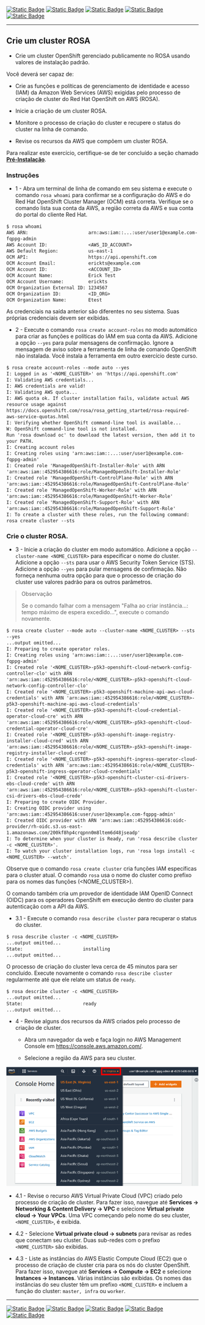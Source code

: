 [![Static Badge](https://img.shields.io/badge/1-HOME-red?style=for-the-badge)](./README.md)
[![Static Badge](https://img.shields.io/badge/2-RESUMO_ROSA-red?style=for-the-badge)](./2%20-%20Resumo%20ROSA.md)
[![Static Badge](https://img.shields.io/badge/3-Pré_Instalação-red?style=for-the-badge)](./3%20-%20Pre-Instalação%20-%20ROSA.md)
[![Static Badge](https://img.shields.io/badge/5-Conta_Inicial-red?style=for-the-badge)](./5%20-%20Configurar%20Conta%20Inicial%20ROSA.md)
[![Static Badge](https://img.shields.io/badge/6-Permissões-red?style=for-the-badge)](./6%20-%20Configurar%20Permissões.md)
<!-- [![Static Badge](https://img.shields.io/badge/7-Acesso_com_GITHUB-red?style=for-the-badge)](./7%20-%20Configurar%20GitHub%20ROSA.md) -->

---
## Crie um cluster ROSA

* Crie um cluster OpenShift gerenciado publicamente no ROSA usando valores de instalação padrão.

Você deverá ser capaz de:

* Crie as funções e políticas de gerenciamento de identidade e acesso (IAM) da Amazon Web Services (AWS) exigidas pelo processo de criação de cluster do Red Hat OpenShift on AWS (ROSA).

* Inicie a criação de um cluster ROSA.

* Monitore o processo de criação do cluster e recupere o status do cluster na linha de comando.

* Revise os recursos da AWS que compõem um cluster ROSA.

Para realizar este exercício, certifique-se de ter concluído a seção chamado **[Pré-Instalação](./Pre-Instalação%20-%20ROSA.md)**.

### Instruções

* 1 - Abra um terminal de linha de comando em seu sistema e execute o comando `rosa whoami` para confirmar se a configuração do AWS e do Red Hat OpenShift Cluster Manager (OCM) está correta. Verifique se o comando lista sua conta da AWS, a região correta da AWS e sua conta do portal do cliente Red Hat.

```
$ rosa whoami
AWS ARN:                      arn:aws:iam::...:user/user1@example.com-fqppg-admin
AWS Account ID:               <AWS_ID_ACCOUNT>
AWS Default Region:           us-east-1
OCM API:                      https://api.openshift.com
OCM Account Email:            erickts@example.com
OCM Account ID:               <ACCOUNT_ID>
OCM Account Name:             Erick Test
OCM Account Username:         erickts
OCM Organization External ID: 1234567
OCM Organization ID:          <ID_ORG>
OCM Organization Name:        Etest
```

As credenciais na saída anterior são diferentes no seu sistema. Suas próprias credenciais devem ser exibidas.

* 2 - Execute o comando `rosa create account-roles` no modo automático para criar as funções e políticas do IAM em sua conta da AWS. Adicione a opção `--yes` para pular mensagens de confirmação. Ignore a mensagem de aviso sobre a ferramenta de linha de comando OpenShift não instalada. Você instala a ferramenta em outro exercício deste curso.

```
$ rosa create account-roles --mode auto --yes
I: Logged in as '<NOME_CLUSTER>' on 'https://api.openshift.com'
I: Validating AWS credentials...
I: AWS credentials are valid!
I: Validating AWS quota...
I: AWS quota ok. If cluster installation fails, validate actual AWS resource usage against https://docs.openshift.com/rosa/rosa_getting_started/rosa-required-aws-service-quotas.html
I: Verifying whether OpenShift command-line tool is available...
W: OpenShift command-line tool is not installed.
Run 'rosa download oc' to download the latest version, then add it to your PATH.
I: Creating account roles
I: Creating roles using 'arn:aws:iam::...:user/user1@example.com-fqppg-admin'
I: Created role 'ManagedOpenShift-Installer-Role' with ARN 'arn:aws:iam::452954386616:role/ManagedOpenShift-Installer-Role'
I: Created role 'ManagedOpenShift-ControlPlane-Role' with ARN 'arn:aws:iam::452954386616:role/ManagedOpenShift-ControlPlane-Role'
I: Created role 'ManagedOpenShift-Worker-Role' with ARN 'arn:aws:iam::452954386616:role/ManagedOpenShift-Worker-Role'
I: Created role 'ManagedOpenShift-Support-Role' with ARN 'arn:aws:iam::452954386616:role/ManagedOpenShift-Support-Role'
I: To create a cluster with these roles, run the following command:
rosa create cluster --sts
```

### Crie o cluster ROSA.

* 3 - Inicie a criação do cluster em modo automático. Adicione a opção `--cluster-name <NOME_CLUSTER>` para especificar o nome do cluster. Adicione a opção `--sts` para usar o AWS Security Token Service (STS). Adicione a opção `--yes` para pular mensagens de confirmação. Não forneça nenhuma outra opção para que o processo de criação do cluster use valores padrão para os outros parâmetros.

>Observação
>
>Se o comando falhar com a mensagem "Falha ao criar instância…​: tempo máximo de espera excedido…​", execute o comando novamente.

```
$ rosa create cluster --mode auto --cluster-name <NOME_CLUSTER> --sts --yes
...output omitted...
I: Preparing to create operator roles.
I: Creating roles using 'arn:aws:iam::...:user/user1@example.com-fqppg-admin'
I: Created role '<NOME_CLUSTER>-p5k3-openshift-cloud-network-config-controller-clo' with ARN 'arn:aws:iam::452954386616:role/<NOME_CLUSTER>-p5k3-openshift-cloud-network-config-controller-clo'
I: Created role '<NOME_CLUSTER>-p5k3-openshift-machine-api-aws-cloud-credentials' with ARN 'arn:aws:iam::452954386616:role/<NOME_CLUSTER>-p5k3-openshift-machine-api-aws-cloud-credentials'
I: Created role '<NOME_CLUSTER>-p5k3-openshift-cloud-credential-operator-cloud-cre' with ARN 'arn:aws:iam::452954386616:role/<NOME_CLUSTER>-p5k3-openshift-cloud-credential-operator-cloud-cre'
I: Created role '<NOME_CLUSTER>-p5k3-openshift-image-registry-installer-cloud-cred' with ARN 'arn:aws:iam::452954386616:role/<NOME_CLUSTER>-p5k3-openshift-image-registry-installer-cloud-cred'
I: Created role '<NOME_CLUSTER>-p5k3-openshift-ingress-operator-cloud-credentials' with ARN 'arn:aws:iam::452954386616:role/<NOME_CLUSTER>-p5k3-openshift-ingress-operator-cloud-credentials'
I: Created role '<NOME_CLUSTER>-p5k3-openshift-cluster-csi-drivers-ebs-cloud-crede' with ARN 'arn:aws:iam::452954386616:role/<NOME_CLUSTER>-p5k3-openshift-cluster-csi-drivers-ebs-cloud-crede'
I: Preparing to create OIDC Provider.
I: Creating OIDC provider using 'arn:aws:iam::452954386616:user/user1@example.com-fqppg-admin'
I: Created OIDC provider with ARN 'arn:aws:iam::452954386616:oidc-provider/rh-oidc.s3.us-east-1.amazonaws.com/200kf8hp4crqpnn0m8ltem6d48jseadp'
I: To determine when your cluster is Ready, run 'rosa describe cluster -c <NOME_CLUSTER>'.
I: To watch your cluster installation logs, run 'rosa logs install -c <NOME_CLUSTER> --watch'.
```

Observe que o comando `rosa create cluster` cria funções IAM específicas para o cluster atual. O comando `rosa` usa o nome do cluster como prefixo para os nomes das funções (<NOME_CLUSTER>).

O comando também cria um provedor de identidade IAM OpenID Connect (OIDC) para os operadores OpenShift em execução dentro do cluster para autenticação com a API da AWS.

* 3.1 - Execute o comando `rosa describe cluster` para recuperar o status do cluster.

```
$ rosa describe cluster -c <NOME_CLUSTER>
...output omitted...
State:                      installing
...output omitted...
```

O processo de criação do cluster leva cerca de 45 minutos para ser concluído. Execute novamente o comando `rosa describe cluster` regularmente até que ele relate um status de `ready`.

```
$ rosa describe cluster -c <NOME_CLUSTER>
...output omitted...
State:                      ready
...output omitted...
```

* 4 - Revise alguns dos recursos da AWS criados pelo processo de criação de cluster.

    * Abra um navegador da web e faça login no AWS Management Console em https://console.aws.amazon.com/.

    * Selecione a região da AWS para seu cluster.

<p align="center">
<img src="./ROSA_IMAGE/PRATICO/RegionAWS1.png" alt="RegionAWS1">
</p>

* 4.1 - Revise o recurso AWS Virtual Private Cloud (VPC) criado pelo processo de criação de cluster. Para fazer isso, navegue até **Services → Networking & Content Delivery → VPC** e selecione **Virtual private cloud → Your VPCs**. Uma VPC começando pelo nome do seu cluster, `<NOME_CLUSTER>`, é exibida.

* 4.2 - Selecione **Virtual private cloud → subnets** para revisar as redes que conectam seu cluster. Duas sub-redes com o prefixo `<NOME_CLUSTER>` são exibidas.

* 4.3 - Liste as instâncias do AWS Elastic Compute Cloud (EC2) que o processo de criação de cluster cria para os nós do cluster OpenShift. Para fazer isso, navegue até **Services → Compute → EC2** e selecione **Instances → Instances**. Várias instâncias são exibidas. Os nomes das instâncias do seu cluster têm um prefixo `<NOME_CLUSTER>` e incluem a função do cluster: `master, infra` ou `worker`.
---

[![Static Badge](https://img.shields.io/badge/1-HOME-red?style=for-the-badge)](./1%20-%20ROSA%20AWS.md)
[![Static Badge](https://img.shields.io/badge/2-RESUMO_ROSA-red?style=for-the-badge)](./2%20-%20Resumo%20ROSA.md)
[![Static Badge](https://img.shields.io/badge/3-Pré_Instalação-red?style=for-the-badge)](./3%20-%20Pre-Instalação%20-%20ROSA.md)
[![Static Badge](https://img.shields.io/badge/5-Conta_Inicial-red?style=for-the-badge)](./5%20-%20Configurar%20Conta%20Inicial%20ROSA.md)
[![Static Badge](https://img.shields.io/badge/6-Permissões-red?style=for-the-badge)](./6%20-%20Configurar%20Permissões.md)
<!-- [![Static Badge](https://img.shields.io/badge/7-Acesso_com_GITHUB-red?style=for-the-badge)](./7%20-%20Configurar%20GitHub%20ROSA.md) -->
